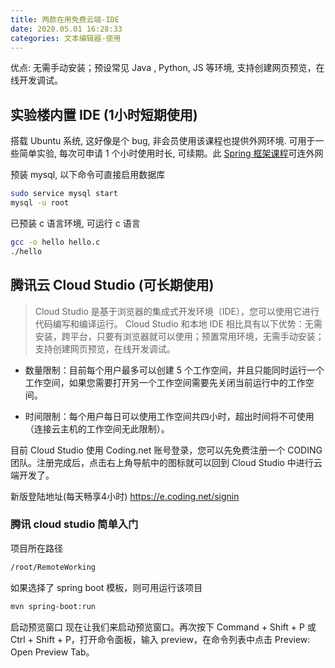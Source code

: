 ```yaml
---
title: 两款在用免费云端-IDE
date: 2020.05.01 16:28:33
categories: 文本编辑器-使用
---
```


优点: 无需手动安装；预设常见 Java , Python, JS 等环境, 支持创建网页预览，在线开发调试。

## 实验楼内置 IDE (1小时短期使用)

搭载 Ubuntu 系统, 这好像是个 bug, 非会员使用该课程也提供外网环境. 可用于一些简单实验, 每次可申请 1 个小时使用时长, 可续期。此 [Spring 框架课程](https://www.shiyanlou.com/courses/578)可连外网

预装 mysql, 以下命令可直接启用数据库

```sh
sudo service mysql start
mysql -u root
```

已预装 c 语言环境, 可运行 c 语言

```sh
gcc -o hello hello.c
./hello
```

## 腾讯云 Cloud Studio (可长期使用)

> Cloud Studio 是基于浏览器的集成式开发环境（IDE），您可以使用它进行代码编写和编译运行。
> Cloud Studio 和本地 IDE 相比具有以下优势：无需安装，跨平台，只要有浏览器就可以使用；预置常用环境，无需手动安装；支持创建网页预览，在线开发调试。

* 数量限制：目前每个用户最多可以创建 5 个工作空间，并且只能同时运行一个工作空间，如果您需要打开另一个工作空间需要先关闭当前运行中的工作空间。

* 时间限制：每个用户每日可以使用工作空间共四小时，超出时间将不可使用（连接云主机的工作空间无此限制）。

目前 Cloud Studio 使用 Coding.net 账号登录，您可以先免费注册一个 CODING 团队。注册完成后，点击右上角导航中的图标就可以回到 Cloud Studio 中进行云端开发了。

新版登陆地址(每天畅享4小时)
<https://e.coding.net/signin>

### 腾讯 cloud studio 简单入门

项目所在路径

```sh
/root/RemoteWorking
```

如果选择了 spring boot 模板，则可用运行该项目

```sh
mvn spring-boot:run
```

启动预览窗口
现在让我们来启动预览窗口。再次按下 Command + Shift + P 或 Ctrl + Shift + P，打开命令面板，输入 preview，在命令列表中点击 Preview: Open Preview Tab。
